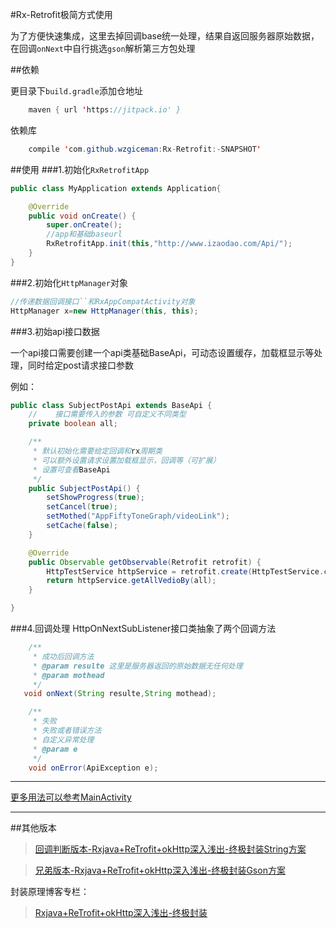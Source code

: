 #Rx-Retrofit极简方式使用

为了方便快速集成，这里去掉回调base统一处理，结果自返回服务器原始数据，在回调`onNext`中自行挑选`gson`解析第三方包处理

##依赖

更目录下`build.gradle`添加仓地址

```java
	maven { url 'https://jitpack.io' }
```

依赖库

```java
	compile 'com.github.wzgiceman:Rx-Retrofit:-SNAPSHOT'
```

##使用
###1.初始化`RxRetrofitApp`

```java
public class MyApplication extends Application{

    @Override
    public void onCreate() {
        super.onCreate();
        //app和基础baseurl
        RxRetrofitApp.init(this,"http://www.izaodao.com/Api/");
    }
}

```
###2.初始化`HttpManager`对象

```java
//传递数据回调接口``和RxAppCompatActivity对象
HttpManager x=new HttpManager(this, this);
```

###3.初始api接口数据

一个api接口需要创建一个api类基础BaseApi，可动态设置缓存，加载框显示等处理，同时给定post请求接口参数

例如：
```java
public class SubjectPostApi extends BaseApi {
    //    接口需要传入的参数 可自定义不同类型
    private boolean all;

    /**
     * 默认初始化需要给定回调和rx周期类
     * 可以额外设置请求设置加载框显示，回调等（可扩展）
     * 设置可查看BaseApi
     */
    public SubjectPostApi() {
        setShowProgress(true);
        setCancel(true);
        setMothed("AppFiftyToneGraph/videoLink");
        setCache(false);
    }

    @Override
    public Observable getObservable(Retrofit retrofit) {
        HttpTestService httpService = retrofit.create(HttpTestService.class);
        return httpService.getAllVedioBy(all);
    }

}
```

###4.回调处理
HttpOnNextSubListener接口类抽象了两个回调方法
```java
    /**
     * 成功后回调方法
     * @param resulte 这里是服务器返回的原始数据无任何处理
     * @param mothead
     */
   void onNext(String resulte,String mothead);

    /**
     * 失败
     * 失败或者错误方法
     * 自定义异常处理
     * @param e
     */
    void onError(ApiException e);

```

***

[更多用法可以参考MainActivity](https://github.com/wzgiceman/Rx-Retrofit/blob/master/app/src/main/java/com/example/retrofit/activity/MainActivity.java)

***
##其他版本


>[回调判断版本-Rxjava+ReTrofit+okHttp深入浅出-终极封装String方案](https://github.com/wzgiceman/RxjavaRetrofitDemo-string-master)

>[兄弟版本-Rxjava+ReTrofit+okHttp深入浅出-终极封装Gson方案](https://github.com/wzgiceman/RxjavaRetrofitDemo-master)



封装原理博客专栏：

>[Rxjava+ReTrofit+okHttp深入浅出-终极封装](http://blog.csdn.net/column/details/13297.html)




